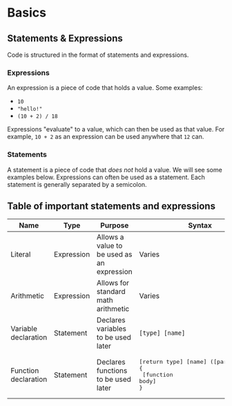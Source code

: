 # Basics

## Statements & Expressions

Code is structured in the format of statements and expressions. 

### Expressions

An expression is a piece of code that holds a value. Some examples:
- `10`
- `"hello!"`
- `(10 + 2) / 18`

Expressions "evaluate" to a value, which can then be used as that value. For example, `10 + 2` as an expression can be used anywhere that `12` can.

### Statements

A statement is a piece of code that *does not* hold a value. We will see some examples below. Expressions can often be used as a statement. Each statement is generally separated by a semicolon.

## Table of important statements and expressions

| Name | Type | Purpose | Syntax | Example(s) |
|------|------|---------|--------|------------|
| Literal | Expression | Allows a value to be used as an expression | Varies | `10`, `"hello"`, `'c'` |
| Arithmetic | Expression | Allows for standard math arithmetic | Varies | `2 + 2`, `5 / 3`, `3 * 4` |
| Variable declaration | Statement | Declares variables to be used later | `[type] [name]` | `int num`, `std::string name` |
| Function declaration | Statement | Declares functions to be used later | <pre>[return type] [name] ([parameters]) <br/>{<br/>    [function body]<br/>}</pre> | 
